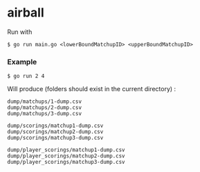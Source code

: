 # airball

Run with 

```shell
$ go run main.go <lowerBoundMatchupID> <upperBoundMatchupID>
```



### Example

```shell
$ go run 2 4
```

Will produce (folders should exist in the current directory) :

```
dump/matchups/1-dump.csv
dump/matchups/2-dump.csv
dump/matchups/3-dump.csv

dump/scorings/matchup1-dump.csv
dump/scorings/matchup2-dump.csv
dump/scorings/matchup3-dump.csv

dump/player_scorings/matchup1-dump.csv
dump/player_scorings/matchup2-dump.csv
dump/player_scorings/matchup3-dump.csv
```